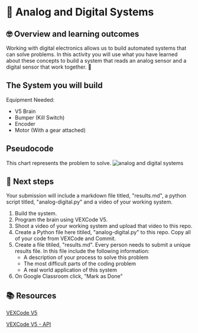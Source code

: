 # :robot: Analog and Digital Systems

## 🤓 Overview and learning outcomes 

Working with digital electronics allows us to build automated systems that can solve problems.  In this activity you will use what you have learned about these concepts to build a system that reads an analog sensor and a digital sensor that work together. 🚀

## The System you will build

Equipment Needed:
- V5 Brain
- Bumper (Kill Switch)
- Encoder
- Motor (With a gear attached)

## Pseudocode

This chart represents the problem to solve.
![analog and digital systems](https://github.com/user-attachments/assets/83c671e4-cadd-428f-8c7f-b359251b2c2c)

## 📝 Next steps

Your submission will include a markdown file titled, "results.md", a python script titled, "analog-digital.py" and a video of your working system.
1. Build the system.
2. Program the brain using VEXCode V5.
3. Shoot a video of your working system and upload that video to this repo.
4. Create a Python file here titiled, "analog-digital.py" to this repo.  Copy all of your code from VEXCode and Commit.
5. Create a file titiled, "results.md".  Every person needs to submit a unique results file. In this file include the following information:
    - A description of your process to solve this problem
    - The most difficult parts of the coding problem
    - A real world application of this system 
6. On Google Classroom click, "Mark as Done"

## 📚  Resources 

[VEXCode V5](https://codev5.vex.com/)

[VEXCode V5 - API](https://api.vex.com/v5/home)
